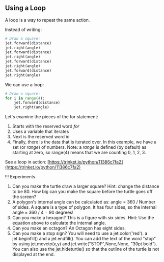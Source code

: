
## Using a Loop

A loop is a way to repeat the same action.

Instead of writing:

```python
# Draw a square:
jet.forward(distance)
jet.right(angle)
jet.forward(distance)
jet.right(angle)
jet.forward(distance)
jet.right(angle)
jet.forward(distance)
jet.right(angle)
```

We can use a loop:
```python
# Draw a square:
for i in range(4):
    jet.forward(distance)
    jet.right(angle)
```

Let's examine the pieces of the for statement:
1. Starts with the reserved word _for_
2. Uses a variable that iterates
3. Next is the reserved word _in_ 
4. Finally, there is the data that is iterated over.  In this example, we have a set (or _range_) of numbers. Note: a _range_ is defined (by default) as starting at zero, so range(4) means that we are counting 0, 1, 2, 3. 

See a loop in action: [https://trinket.io/python/11386c7fa2](https://trinket.io/python/11386c7fa2)

!!! Experiments
1. Can you make the turtle draw a larger square?  Hint: change the distance to be 80.  How big can you make the square before the turtle goes off the screen?
1. A polygon's internal angle can be calculated as: angle = 360 / Number of sides.  A square is a type of polygon.  It has four sides, so the internal angle = 360 / 4 = 90 degrees!
1. Can you make a hexagon?  This is a figure with six sides.  Hint: Use the equation above to calculate the internal angle.
1. Can you make an octagon?  An Octagon has eight sides.
1. Can you make a stop sign?  You will need to use a jet.color('red'). a jet.beginfill() and a jet.endfill().  You can add the text of the word "stop" by using jet.moveto(x,y) and jet.write("STOP",None,None, "30pt bold").  You can also use the jet.hideturtle() so that the outline of the turtle is not displayed at the end.
